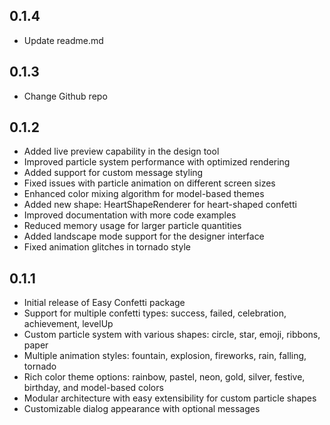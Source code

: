 ## 0.1.4

* Update readme.md

## 0.1.3

* Change Github repo

## 0.1.2

* Added live preview capability in the design tool
* Improved particle system performance with optimized rendering
* Added support for custom message styling
* Fixed issues with particle animation on different screen sizes
* Enhanced color mixing algorithm for model-based themes
* Added new shape: HeartShapeRenderer for heart-shaped confetti
* Improved documentation with more code examples
* Reduced memory usage for larger particle quantities
* Added landscape mode support for the designer interface
* Fixed animation glitches in tornado style

## 0.1.1

* Initial release of Easy Confetti package
* Support for multiple confetti types: success, failed, celebration, achievement, levelUp
* Custom particle system with various shapes: circle, star, emoji, ribbons, paper
* Multiple animation styles: fountain, explosion, fireworks, rain, falling, tornado
* Rich color theme options: rainbow, pastel, neon, gold, silver, festive, birthday, and model-based colors
* Modular architecture with easy extensibility for custom particle shapes
* Customizable dialog appearance with optional messages